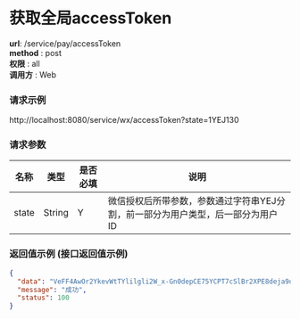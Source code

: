 获取全局accessToken
=======

**url**: /service/pay/accessToken  
**method** : post  
**权限** : all  
**调用方** : Web  

### 请求示例
http://localhost:8080/service/wx/accessToken?state=1YEJ130
### 请求参数

|     名称    |  类型  | 是否必填 |             说明                                    |
|-------------|--------|----------|------------------------------------------------     |
| state      | String | Y        | 微信授权后所带参数，参数通过字符串YEJ分割，前一部分为用户类型，后一部分为用户ID|


### 返回值示例 (接口返回值示例)

```json
{
  "data": "VeFF4AwOr2YkevWtTYlilgli2W_x-Gn0depCE75YCPT7cSlBr2XPE8deja9oBTRnvreRiqKrpzT9JBHGstsvSQnaEF9xxlN6-SXL3WQEmEF-iKKs5olEFjHxVWk2UCpMIRVjAIACLP",
  "message": "成功",
  "status": 100
}
```